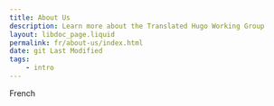 ```yaml
---
title: About Us
description: Learn more about the Translated Hugo Working Group
layout: libdoc_page.liquid
permalink: fr/about-us/index.html
date: git Last Modified
tags:
    - intro
---
```


French
 
